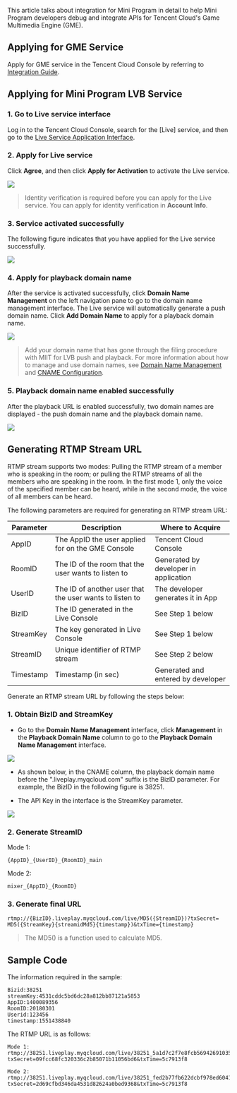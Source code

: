 This article talks about integration for Mini Program in detail to help Mini Program developers debug and integrate APIs for Tencent Cloud's Game Multimedia Engine (GME).


## Applying for GME Service

Apply for GME service in the Tencent Cloud Console by referring to [Integration Guide](https://cloud.tencent.com/document/product/607/10782).

## Applying for Mini Program LVB Service
### 1. Go to Live service interface
Log in to the Tencent Cloud Console, search for the [Live] service, and then go to the [Live Service Application Interface](https://console.cloud.tencent.com/live).

### 2. Apply for Live service
Click **Agree**, and then click **Apply for Activation** to activate the Live service.

![](https://main.qcloudimg.com/raw/3cc2238c29b077c8c9b50a5f62ce0df6.png)

> Identity verification is required before you can apply for the Live service. You can apply for identity verification in **Account Info**.

### 3. Service activated successfully
The following figure indicates that you have applied for the Live service successfully.

![](https://main.qcloudimg.com/raw/53d626f2dea1eaecf459636db1481e4b.png)

### 4. Apply for playback domain name
After the service is activated successfully, click **Domain Name Management** on the left navigation pane to go to the domain name management interface.
The Live service will automatically generate a push domain name. Click **Add Domain Name** to apply for a playback domain name.

![](https://main.qcloudimg.com/raw/d24740621f990a6101ee031de1a78cc4.png)
> Add your domain name that has gone through the filing procedure with MIIT for LVB push and playback. For more information about how to manage and use domain names, see [Domain Name Management](https://cloud.tencent.com/document/product/267/30559) and [CNAME Configuration](https://cloud.tencent.com/document/product/267/30010).


### 5. Playback domain name enabled successfully
After the playback URL is enabled successfully, two domain names are displayed - the push domain name and the playback domain name.

![](https://main.qcloudimg.com/raw/df0850145ad53d12285e8e1b8f29cec5.png)


## Generating RTMP Stream URL
RTMP stream supports two modes: Pulling the RTMP stream of a member who is speaking in the room; or pulling the RTMP streams of all the members who are speaking in the room. In the first mode 1, only the voice of the specified member can be heard, while in the second mode, the voice of all members can be heard.

The following parameters are required for generating an RTMP stream URL:

| Parameter | Description | Where to Acquire |
|-----|-----|-----|
| AppID | The AppID the user applied for on the GME Console | Tencent Cloud Console |
| RoomID | The ID of the room that the user wants to listen to | Generated by developer in application |
| UserID | The ID of another user that the user wants to listen to | The developer generates it in App |
| BizID | The ID generated in the Live Console | See Step 1 below |
| StreamKey | The key generated in Live Console | See Step 1 below |
| StreamID | Unique identifier of RTMP stream | See Step 2 below |
| Timestamp | Timestamp (in sec) | Generated and entered by developer |


Generate an RTMP stream URL by following the steps below:
### 1. Obtain BizID and StreamKey

-  Go to the **Domain Name Management** interface, click **Management** in the **Playback Domain Name** column to go to the **Playback Domain Name Management** interface.
  
  ![](https://main.qcloudimg.com/raw/df0850145ad53d12285e8e1b8f29cec5.png)

-  As shown below, in the CNAME column, the playback domain name before the ".liveplay.myqcloud.com" suffix is the BizID parameter. For example, the BizID in the following figure is 38251.

-  The API Key in the interface is the StreamKey parameter.
  
  ![](https://main.qcloudimg.com/raw/6a0a8c119acd2d49b575a40aa7ededcc.png)


### 2. Generate StreamID

Mode 1:
```
{AppID}_{UserID}_{RoomID}_main
```
Mode 2:
```
mixer_{AppID}_{RoomID}
```

### 3. Generate final URL
```
rtmp://{BizID}.liveplay.myqcloud.com/live/MD5({StreamID})?txSecret= MD5({StreamKey}{streamidMd5}{timestamp})&txTime={timestamp}
```

> The MD5() is a function used to calculate MD5.

## Sample Code

The information required in the sample:

```
Bizid:38251
streamKey:4531cddc5bd6dc28a812bb87121a5853
AppID:1400089356
RoomID:20180301
Userid:123456
timestamp:1551438840
```

The RTMP URL is as follows:

```
Mode 1:
rtmp://38251.liveplay.myqcloud.com/live/38251_5a1d7c2f7e8fcb56942691035b49d960?txSecret=09fcc68fc320336c2b85071b11056bd6&txTime=5c7913f8

Mode 2:
rtmp://38251.liveplay.myqcloud.com/live/38251_fed2b77fb622dcbf978ed6041d9f52d9?txSecret=2d69cfbd346da4531d82624a0bed9368&txTime=5c7913f8
```


